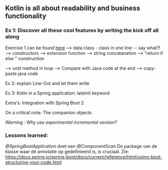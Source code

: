 ## Kotlin is all about readability and business functionality

### Ex 1: Discover all these cool features by writing the kick off all along
Exercise 1 can be found [here](./exercices/Ex1.md)
--> data class - class in one line -- say what?!
--> constructors
--> extension function
--> string concatanation
--> "return if else " construction

--> until method in loop
--> Compare with Java code at the end
--> copy-paste java code

Ex 2: explain Line-Out and let them write



Ex 3: Kotin in a Spring application:
lateinit keyword




Extra's: Integration with Spring Boot 2

On a critical note:
The companion objects


_Warning : Why use experimental incremental version?_

### Lessons learned:
_@SpringBootApplication_ doet een _@ComponentScan_ De package van de klasse waar de annotatie
op gedefinieerd is, is cruciaal. 
Zie: https://docs.spring.io/spring-boot/docs/current/reference/html/using-boot-structuring-your-code.html